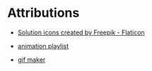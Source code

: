 # Attributions

- <a href="https://www.flaticon.com/free-icons/solution" title="solution icons">Solution icons created by Freepik - Flaticon</a>

- [animation playlist](https://www.youtube.com/playlist?list=PLOcNsDskpOqpKhkN6tLId128o0vFWWauV)

- [gif maker](https://ezgif.com/maker/ezgif-2-3d1d98bf-gif)